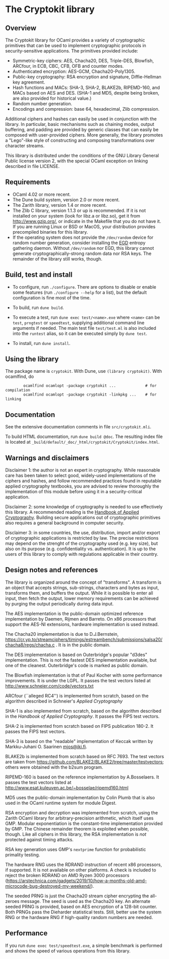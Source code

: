 # The Cryptokit library

## Overview

The Cryptokit library for OCaml provides a variety of cryptographic primitives that can be used to implement cryptographic protocols in security-sensitive applications.  The primitives provided include:

* Symmetric-key ciphers: AES, Chacha20, DES, Triple-DES, Blowfish, ARCfour, in ECB, CBC, CFB, OFB and counter modes.
* Authenticated encryption: AES-GCM, Chacha20-Poly1305.
* Public-key cryptography: RSA encryption and signature, Diffie-Hellman key agreement.
* Hash functions and MACs: SHA-3, SHA-2, BLAKE2b, RIPEMD-160, and MACs based on AES and DES.  (SHA-1 and MD5, despite being broken, are also provided for historical value.)
* Random number generation.
* Encodings and compression: base 64, hexadecimal, Zlib compression.

Additional ciphers and hashes can easily be used in conjunction with the library.  In particular, basic mechanisms such as chaining modes, output buffering, and padding are provided by generic classes that can easily be composed with user-provided ciphers.  More generally, the library promotes a "Lego"-like style of constructing and composing transformations over character streams.

This library is distributed under the conditions of the GNU Library General Public license version 2, with the special OCaml exception on linking described in file LICENSE.

## Requirements

* OCaml 4.02 or more recent.
* The Dune build system, version 2.0 or more recent.
* The Zarith library, version 1.4 or more recent.
* The Zlib C library, version 1.1.3 or up is recommended. If it is not installed on your system (look for libz.a or libz.so), get it from http://www.gzip.org/, or indicate in the Makefile that you do not have it.  If you are running Linux or BSD or MacOS, your distribution provides precompiled binaries for this library.
* If the operating system does not provide the `/dev/random` device for random number generation, consider installing the [EGD](http://egd.sourceforge.net/) entropy gathering daemon.  Without `/dev/random` nor EGD, this library cannot generate cryptographically-strong random data nor RSA keys.  The remainder of the library still works, though.

## Build, test and install

* To configure, run `./configure`.  There are options to disable or enable some features (run `./configure --help` for a list), but the default configuration is fine most of the time.

* To build, run `dune build`.

* To execute a test, run `dune exec test/<name>.exe` where `<name>` can be `test`,
  `prngtest` or `speedtest`, supplying additional command line arguments if needed.
  The main test file `test/test.ml` is also included into the `runtest` alias, so it
  can be executed simply by `dune test`.

* To install, run `dune install`.

## Using the library

The package name is `cryptokit`.  With Dune, use `(library cryptokit)`.  With ocamlfind, do
```
        ocamlfind ocamlopt -package cryptokit ...             # for compilation
        ocamlfind ocamlopt -package cryptokit -linkpkg ...    # for linking
```

## Documentation

See the extensive documentation comments in file `src/cryptokit.mli`.

To build HTML documentation, run `dune build @doc`. The resulting index file is
located at `_build/default/_doc/_html/cryptokit/Cryptokit/index.html`.

## Warnings and disclaimers

Disclaimer 1: the author is not an expert in cryptography.  While reasonable care has been taken to select good, widely-used implementations of the ciphers and hashes, and follow recommended practices found in reputable applied cryptography textbooks, you are advised to review thoroughly the implementation of this module before using it in a security-critical application.

Disclaimer 2: some knowledge of cryptography is needed to use effectively this library.  A recommended reading is the [Handbook of Applied Cryptography](http://www.cacr.math.uwaterloo.ca/hac/).  Building secure applications out of cryptographic primitives also requires a general background in computer security.

Disclaimer 3: in some countries, the use, distribution, import and/or export of cryptographic applications is restricted by law. The precise restrictions may depend on the strenght of the cryptography used (e.g. key size), but also on its purpose (e.g. confidentiality vs. authentication).  It is up to the users of this library to comply with regulations applicable in their country.

## Design notes and references

The library is organized around the concept of "transforms".  A transform is an object that accepts strings, sub-strings, characters and bytes as input, transforms them, and buffers the output.  While it is possible to enter all input, then fetch the output, lower memory requirements can be achieved by purging the output periodically during data input.

The AES implementation is the public-domain optimized reference implementation by Daemen, Rijmen and Barreto.  On x86 processors that support the AES-NI extensions, hardware implementation is used instead.

The Chacha20 implementation is due to D.J.Bernstein, https://cr.yp.to/streamciphers/timings/estreambench/submissions/salsa20/chacha8/regs/chacha.c . It is in the public domain.

The DES implementation is based on Outerbridge's popular "d3des" implementation.  This is not the fastest DES implementation available, but one of the cleanest.  Outerbridge's code is marked as public domain.

The Blowfish implementation is that of Paul Kocher with some performance improvements.  It is under the LGPL.  It passes the test vectors listed at http://www.schneier.com/code/vectors.txt

ARCfour (``alleged RC4'') is implemented from scratch, based on the algorithm described in Schneier's _Applied Cryptography_

SHA-1 is also implemented from scratch, based on the algorithm described in the _Handbook of Applied Cryptography_.   It passes the FIPS test vectors.

SHA-2 is implemented from scratch based on FIPS publication 180-2.  It passes the FIPS test vectors.

SHA-3 is based on the "readable" implementation of Keccak written by Markku-Juhani O. Saarinen <mjos@iki.fi>.

BLAKE2b is implemented from scratch based on RFC 7693.  The test vectors are taken from https://github.com/BLAKE2/BLAKE2/tree/master/testvectors; others were obtained with the b2sum program.

RIPEMD-160 is based on the reference implementation by A.Bosselaers. It passes the test vectors listed at http://www.esat.kuleuven.ac.be/~bosselae/ripemd160.html

MD5 uses the public-domain implementation by Colin Plumb that is also used in the OCaml runtime system for module Digest.

RSA encryption and decryption was implemented from scratch, using the Zarith OCaml library for arbitrary-precision arithmetic, which itself uses GMP.  Modular  exponentiation is the constant-time implementation provided by GMP.  The Chinese remainder theorem is exploited when possible, though.  Like all ciphers in this library, the RSA implementation is *not* protected against timing attacks.

RSA key generation uses GMP's `nextprime` function for probabilistic primality testing.

The hardware RNG uses the RDRAND instruction of recent x86 processors, if supported.  It is not available on other platforms.  A check is included to reject the broken RDRAND on AMD Ryzen 3000 processors (https://arstechnica.com/gadgets/2019/10/how-a-months-old-amd-microcode-bug-destroyed-my-weekend/).

The seeded PRNG is just the Chacha20 stream cipher encrypting the all-zeroes message.  The seed is used as the Chacha20 key.  An alternate seeded PRNG is provided, based on AES encryption of a 128-bit counter.  Both PRNGs pass the Dieharder statistical tests.  Still, better use the system RNG or the hardware RNG if high-quality random numbers are needed.

## Performance

If you run `dune exec test/speedtest.exe`, a simple benchmark is performed and shows the speed of various operations from this library.
